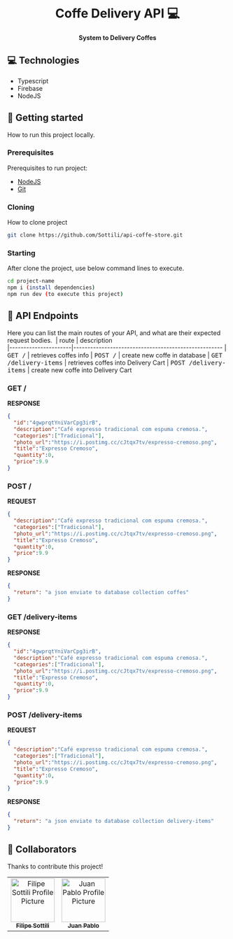 <h1 align="center" style="font-weight: bold;">Coffe Delivery API 💻</h1>

<p align="center">
    <b>System to Delivery Coffes</b>
</p>

<h2 id="technologies">💻 Technologies</h2>

- Typescript
- Firebase
- NodeJS

<h2 id="started">🚀 Getting started</h2>

How to run this project locally.

<h3>Prerequisites</h3>

Prerequisites to run project:

- [NodeJS](https://nodejs.org/)
- [Git](https://git-scm.com/)

<h3>Cloning</h3>

How to clone project

```bash
git clone https://github.com/Sottili/api-coffe-store.git
```

<h3>Starting</h3>

After clone the project, use below command lines to execute.

```bash
cd project-name
npm i (install dependencies)
npm run dev (to execute this project)
```

<h2 id="routes">📍 API Endpoints</h2>

Here you can list the main routes of your API, and what are their expected request bodies.
​
| route               | description                                          
|----------------------|-----------------------------------------------------
| <kbd>GET /</kbd>     | retrieves coffes info
| <kbd>POST /</kbd>    | create new coffe in database 
| <kbd>GET /delivery-items</kbd>     | retrieves coffes into Delivery Cart
| <kbd>POST /delivery-items</kbd>    | create new coffe into Delivery Cart

<h3 id="get-auth-detail">GET /</h3>

**RESPONSE**
```json
{
  "id":"4gwprqtYniVarCpg3irB",
  "description":"Café expresso tradicional com espuma cremosa.",
  "categories":["Tradicional"],
  "photo_url":"https://i.postimg.cc/cJtqx7tv/expresso-cremoso.png",
  "title":"Expresso Cremoso",
  "quantity":0,
  "price":9.9
}
```

<h3 id="post-auth-detail">POST /</h3>

**REQUEST**
```json
{
  "description":"Café expresso tradicional com espuma cremosa.",
  "categories":["Tradicional"],
  "photo_url":"https://i.postimg.cc/cJtqx7tv/expresso-cremoso.png",
  "title":"Expresso Cremoso",
  "quantity":0,
  "price":9.9
}
```

**RESPONSE**
```json
{
  "return": "a json enviate to database collection coffes"
}
```

<h3 id="get-auth-detail">GET /delivery-items </h3>

**RESPONSE**
```json
{
  "id":"4gwprqtYniVarCpg3irB",
  "description":"Café expresso tradicional com espuma cremosa.",
  "categories":["Tradicional"],
  "photo_url":"https://i.postimg.cc/cJtqx7tv/expresso-cremoso.png",
  "title":"Expresso Cremoso",
  "quantity":0,
  "price":9.9
}
```

<h3 id="post-auth-detail">POST /delivery-items</h3>

**REQUEST**
```json
{
  "description":"Café expresso tradicional com espuma cremosa.",
  "categories":["Tradicional"],
  "photo_url":"https://i.postimg.cc/cJtqx7tv/expresso-cremoso.png",
  "title":"Expresso Cremoso",
  "quantity":0,
  "price":9.9
}
```

**RESPONSE**
```json
{
  "return": "a json enviate to database collection delivery-items"
}
```

<h2 id="colab">🤝 Collaborators</h2>

Thanks to contribute this project!

<table>
  <tr>
    <td align="center">
      <a href="#">
        <img src="https://avatars.githubusercontent.com/u/91507688?v=4" width="100px;" alt="Filipe Sottili Profile Picture"/><br>
        <sub>
          <b>Filipe Sottili</b>
        </sub>
      </a>
    </td>
    <td align="center">
      <a href="#">
        <img src="https://avatars.githubusercontent.com/u/94875270?v=4" width="100px;" alt="Juan Pablo Profile Picture"/><br>
        <sub>
          <b>Juan Pablo</b>
        </sub>
      </a>
    </td>
  </tr>
</table>
